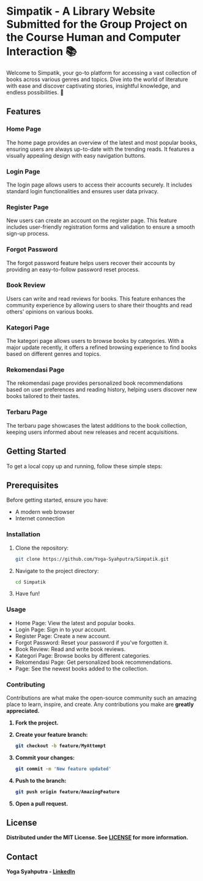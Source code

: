 # Simpatik - A Library Website Submitted for the Group Project on the Course Human and Computer Interaction 📚
Welcome to Simpatik, your go-to platform for accessing a vast collection of books across various genres and topics. Dive into the world of literature with ease and discover captivating stories, insightful knowledge, and endless possibilities. 🌟

## Features

### Home Page
The home page provides an overview of the latest and most popular books, ensuring users are always up-to-date with the trending reads. It features a visually appealing design with easy navigation buttons.

### Login Page
The login page allows users to access their accounts securely. It includes standard login functionalities and ensures user data privacy.

### Register Page
New users can create an account on the register page. This feature includes user-friendly registration forms and validation to ensure a smooth sign-up process.

### Forgot Password
The forgot password feature helps users recover their accounts by providing an easy-to-follow password reset process.

### Book Review
Users can write and read reviews for books. This feature enhances the community experience by allowing users to share their thoughts and read others' opinions on various books.

### Kategori Page
The kategori page allows users to browse books by categories. With a major update recently, it offers a refined browsing experience to find books based on different genres and topics.

### Rekomendasi Page
The rekomendasi page provides personalized book recommendations based on user preferences and reading history, helping users discover new books tailored to their tastes.

### Terbaru Page
The terbaru page showcases the latest additions to the book collection, keeping users informed about new releases and recent acquisitions.

## Getting Started

To get a local copy up and running, follow these simple steps:

## Prerequisites
Before getting started, ensure you have:

- A modern web browser
- Internet connection


### Installation
1. Clone the repository:
   ```sh
   git clone https://github.com/Yoga-Syahputra/Simpatik.git

2. Navigate to the project directory:
    ```sh
    cd Simpatik

3. Have fun!

### Usage
- Home Page: View the latest and popular books.
- Login Page: Sign in to your account.
- Register Page: Create a new account.
- Forgot Password: Reset your password if you've forgotten it.
- Book Review: Read and write book reviews.
- Kategori Page: Browse books by different categories.
- Rekomendasi Page: Get personalized book recommendations.
-  Page: See the newest books added to the collection.

### Contributing
Contributions are what make the open-source community such an amazing place to learn, inspire, and create. Any contributions you make are <b>greatly appreciated<b>.

1. Fork the project.

2. Create your feature branch:
   ```sh
   git checkout -b feature/MyAttempt

3. Commit your changes:
   ```sh
   git commit -m 'New feature updated'

4. Push to the branch: 
   ```sh
   git push origin feature/AmazingFeature

5. Open a pull request.

## License
Distributed under the MIT License. See [LICENSE](https://github.com/Yoga-Syahputra/Simpatik/blob/main/LICENSE) for more information.

## Contact
Yoga Syahputra - [LinkedIn](https://www.linkedin.com/in/ygsyp)


